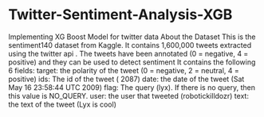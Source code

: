 # Twitter-Sentiment-Analysis-XGB
Implementing XG Boost Model for twitter data 
About the Dataset
This is the sentiment140 dataset from Kaggle. It contains 1,600,000 tweets extracted using the twitter api . The tweets have been annotated (0 = negative, 4 = positive) and they can be used to detect sentiment
It contains the following 6 fields:
target: the polarity of the tweet (0 = negative, 2 = neutral, 4 = positive)
ids: The id of the tweet ( 2087)
date: the date of the tweet (Sat May 16 23:58:44 UTC 2009)
flag: The query (lyx). If there is no query, then this value is NO_QUERY.
user: the user that tweeted (robotickilldozr)
text: the text of the tweet (Lyx is cool)

